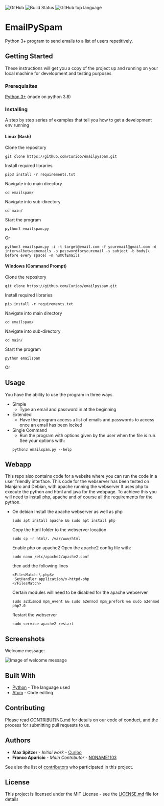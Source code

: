 ![GitHub](https://img.shields.io/github/license/curioo/emailpyspam)
![Build Status](https://img.shields.io/badge/Build-Passing-green)
![GitHub top language](https://img.shields.io/github/languages/top/curioo/emailpyspam)

# EmailPySpam

Python 3+ program to send emails to a list of users repetitively.


## Getting Started

These instructions will get you a copy of the project up and running on your local machine for development and testing purposes.

### Prerequisites

[Python 3+](https://www.python.org/downloads/) (made on python 3.8)

### Installing

A step by step series of examples that tell you how to get a development env running
#### Linux (Bash)
Clone the repository

```
git clone https://github.com/Curioo/emailpyspam.git
```

Install required libraries

```
pip3 install -r requirements.txt
```

Navigate into main directory

```
cd emailspam/
```

Navigate into sub-directory

```
cd main/
```

Start the program

```
python3 emailspam.py
```
Or
```
python3 emailspam.py -i -t target@email.com -f youremail@gmail.com -d intervalbetweenemails -p passwordforyouremail -s subject -b body(\ before every space) -n numOfEmails
```

#### Windows (Command Prompt)
Clone the repository

```
git clone https://github.com/Curioo/emailpyspam.git
```

Install required libraries

```
pip install -r requirements.txt
```

Navigate into main directory

```
cd emailspam/
```

Navigate into sub-directory

```
cd main/
```

Start the program

```
python emailspam
```
Or


## Usage

You have the ability to use the program in three ways.
* Simple
  * Type an email and password in at the beginning
* Extended
  * Have the program access a list of emails and passwords to access once an email has been locked
* Single Command
  * Run the program with options given by the user when the file is run. See your options with:
  ```
  python3 emailspam.py --help
  ```
  
  
## Webapp

This repo also contains code for a website where you can run the code in a user friendly interface. This code for the webserver has been tested on Manjaro and Debian, with apache running the webserver It uses php to execute the python and html and java for the webpage. To achieve this you will need to install php, apache and of course all the requirements for the python. 

* On debian
  Install the apache webserver as well as php
  ```
  sudo apt install apache && sudo apt install php
  ```
  Copy the html folder to the webserver location
  ```
  sudo cp -r html/. /var/www/html
  ```
  Enable php on apache2
  Open the apache2 config file with:
  ```
  sudo nano /etc/apache2/apache2.conf
  ```
  then add the following lines 
  ```
  <FilesMatch \.php$>
   SetHandler application/x-httpd-php
  </FilesMatch>
  ```
  Certain modules will need to be disabled for the apache webserver 
  ```
  sudo a2dismod mpm_event && sudo a2enmod mpm_prefork && sudo a2enmod php7.0
  ```
  Restart the webserver
  ```
  sudo service apache2 restart
  ```
  
## Screenshots

Welcome message:


![Image of welcome message](https://i.imgur.com/G1X8r49.png)

## Built With

* [Python](https://www.python.org) - The language used
* [Atom](https://Atom.io) - Code editing

## Contributing

Please read [CONTRIBUTING.md](https://github.com/Curioo/emailpyspam/blob/master/CONTRIBUTING.md) for details on our code of conduct, and the process for submitting pull requests to us.

## Authors

* **Max Spitzer** - *Initial work* - [Curioo](https://github.com/Curioo)
* **Franco Aparicio** - *Main Contributor* - [NONAME1103](https://github.com/NONAME1103)

See also the list of [contributors](https://github.com/Curioo/emailpyspam/contributors) who participated in this project.

## License

This project is licensed under the MIT License - see the [LICENSE.md](https://github.com/Curioo/emailpyspam/blob/master/LICENSE) file for details
